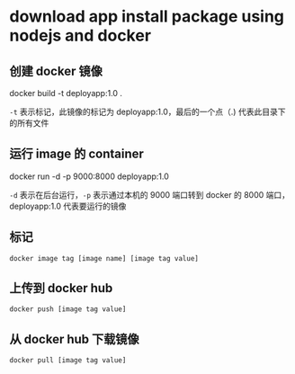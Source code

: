 # download app install package using nodejs and docker

## 创建 docker 镜像
docker build -t deployapp:1.0 . 

`-t` 表示标记，此镜像的标记为 deployapp:1.0，最后的一个点（.) 代表此目录下的所有文件



## 运行 image 的 container
docker run -d -p 9000:8000 deployapp:1.0

`-d` 表示在后台运行，`-p` 表示通过本机的 9000 端口转到 docker 的 8000 端口，deployapp:1.0 代表要运行的镜像


## 标记
`docker image tag [image name] [image tag value]`

## 上传到 docker hub
`docker push [image tag value]`

## 从 docker hub 下载镜像
`docker pull [image tag value]`